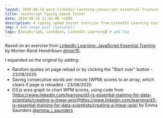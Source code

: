 ```yaml
---
layout: 2020-08-16-post-linkedin-learning-javascript-essential-training
title: JavaScript Typing Speed Tester
date: 2020-08-16 11:42:00 +1000
description: A typing speed tester exercise from LinkedIn Learning course JavaScript Essential Training by Morten Rand-Hendriksen. # Add post description (optional)
img: # Add image post (optional)
tags: [JavaScript, Lockdown, LinkedIn Learning] # add tag
---
```


Based on an exercise from [LinkedIn Learning: JavaScript Essential Training](https://www.linkedin.com/learning/javascript-essential-training-3) by Morten Rand-Hendriksen [@mor10](https://twitter.com/mor10).

I expanded on the original by adding:
  * Random quotes on page reload or by clicking the "Start over" button - 23/08/2020
  * Saving consecutive words per minute (WPM) scores to an array, which clears if page is reloaded - 23/08/2020
  * D3.js area graph to chart WPM scores, using code from [https://www.linkedin.com/learning/d3-js-essential-training-for-data-scientists/creating-a-linear-axis](https://www.linkedin.com/learning/d3-js-essential-training-for-data-scientists/creating-a-linear-axis) by Emma Saunders [@emma_j_saunders](https://twitter.com/emma_j_saunders)